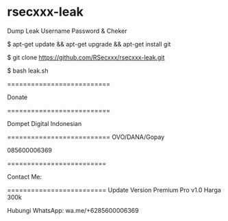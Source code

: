 # rsecxxx-leak
Dump Leak Username Password &amp; Cheker

$ apt-get update && apt-get upgrade && apt-get install git

$ git clone https://github.com/RSecxxx/rsecxxx-leak.git

$ bash leak.sh

==========================

Donate

==========================

Dompet Digital Indonesian

==========================
OVO/DANA/Gopay

085600006369

=========================

Contact Me:

=========================
Update Version 
Premium Pro v1.0
Harga 300k

Hubungi 
WhatsApp: wa.me/+6285600006369


